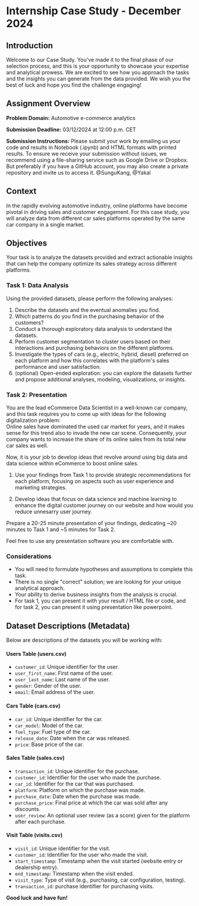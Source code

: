 # Internship Case Study - December 2024

## Introduction

Welcome to our Case Study. You've made it to the final phase of our selection process, and this is your opportunity to showcase your expertise and analytical prowess. We are excited to see how you approach the tasks and the insights you can generate from the data provided. We wish you the best of luck and hope you find the challenge engaging!

## Assignment Overview

**Problem Domain:** Automotive e-commerce analytics

**Submission Deadline:** 03/12/2024 at 12:00 p.m. CET

**Submission Instructions:**
Please submit your work by emailing us your code and results in Notebook (.ipynb) and HTML formats with printed results. To ensure we receive your submission without issues, we recommend using a file-sharing service such as Google Drive or Dropbox. But preferably if you have a GitHub account, you may also create a private repository and invite us to access it. @SunguKang, @Yakal

## Context

In the rapidly evolving automotive industry, online platforms have become pivotal in driving sales and customer engagement. For this case study, you will analyze data from different car sales platforms operated by the same car company in a single market.

## Objectives

Your task is to analyze the datasets provided and extract actionable insights that can help the company optimize its sales strategy across different platforms.

### Task 1: Data Analysis

Using the provided datasets, please perform the following analyses:

1. Describe the datasets and the eventual anomalies you find.
2. Which patterns do you find in the purchasing behavior of the customers?
3. Conduct a thorough exploratory data analysis to understand the datasets.
4. Perform customer segmentation to cluster users based on their interactions and purchasing behaviors on the different platforms.
5. Investigate the types of cars (e.g., electric, hybrid, diesel) preferred on each platform and how this correlates with the platform's sales performance and user satisfaction.
6. (optional) Open-ended exploration: you can explore the datasets further and propose additional analyses, modeling, visualizations, or insights.




### Task 2: Presentation

You are the lead eCommerce Data Scientist in a well-known car company, and this task requires you to come up with ideas for the following digitalization problem: <br>
Online sales have dominated the used car market for years, and it makes sense for this trend also to invade the new car scene. Consequently, your company wants to increase the share of its online sales from its total new car sales as well. 

Now, it is your job to develop ideas that revolve around using big data and data science within eCommerce to boost online sales.


1. Use your findings from Task 1 to provide strategic recommendations for each platform, focusing on aspects such as user experience and marketing strategies.

2. Develop ideas that focus on data science and machine learning to enhance the digital customer journey on our website and how would you reduce unnesarry user journey.


Prepare a 20-25 minute presentation of your findings, dedicating  ~20 minutes to Task 1 and ~5 minutes for Task 2.

Feel free to use any presentation software you are comfortable with.

### Considerations

- You will need to formulate hypotheses and assumptions to complete this task.
- There is no single "correct" solution; we are looking for your unique analytical approach.
- Your ability to derive business insights from the analysis is crucial.
- For task 1, you can present it with your result / HTML file or code, and for task 2, you can present it using presentation like powerpoint.


## Dataset Descriptions (Metadata)

Below are descriptions of the datasets you will be working with:

#### Users Table (users.csv)
- `customer_id`: Unique identifier for the user.
- `user_first_name`: First name of the user.
- `user_last_name`: Last name of the user.
- `gender`: Gender of the user.
- `email`: Email address of the user.

#### Cars Table (cars.csv)
- `car_id`: Unique identifier for the car.
- `car_model`: Model of the car.
- `fuel_type`: Fuel type of the car.
- `release_date`: Date when the car was released.
- `price`: Base price of the car.

#### Sales Table (sales.csv)
- `transaction_id`: Unique identifier for the purchase.
- `customer_id`: Identifier for the user who made the purchase.
- `car_id`: Identifier for the car that was purchased.
- `platform`: Platform on which the purchase was made.
- `purchase_date`: Date when the purchase was made.
- `purchase_price`: Final price at which the car was sold after any discounts.
- `user_review`: An optional user review (as a score) given for the platform after each purchase.

#### Visit Table (visits.csv)
- `visit_id`: Unique identifier for the visit.
- `customer_id`: Identifier for the user who made the visit.
- `start_timestamp`: Timestamp when the visit started (website entry or dealership entry).
- `end_timestamp`: Timestamp when the visit ended.
- `visit_type`: Type of visit (e.g., purchasing, car configuration, testing). 
- `transaction_id`: purchase identifier for purchasing visits.

**Good luck and have fun!**
